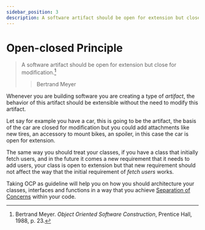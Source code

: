 ```yaml
---
sidebar_position: 3
description: A software artifact should be open for extension but close for modification.
---
```


# Open-closed Principle

> A software artifact should be open for extension but close for
> modification.[^1]
>
> > Bertrand Meyer

Whenever you are building software you are creating a type of _artifact_, the
behavior of this artifact should be extensible without the need to modify
this artifact.

Let say for example you have a car, this is going to be the artifact, the
basis of the car are closed for modification but you could add attachments
like new tires, an accessory to mount bikes, an spoiler, in this case the car
is open for extension.

The same way you should treat your classes, if you have a class that initially
fetch users, and in the future it comes a new requirement that it needs to add
users, your class is open to extension but that new requirement should not
affect the way that the initial requirement of _fetch users_ works.

Taking OCP as guideline will help you on how you should architecture your
classes, interfaces and functions in a way that you achieve [Separation of
Concerns](https://deviq.com/principles/separation-of-concerns) within your
code.

[^1]:
    Bertrand Meyer. _Object Oriented Software Construction_, Prentice Hall,
    1988, p. 23.
